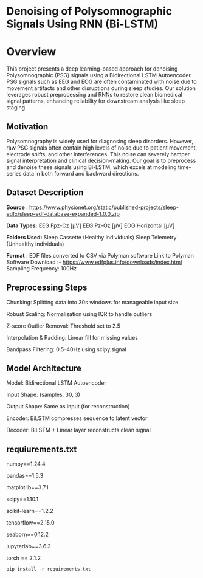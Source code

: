 # Denoising of Polysomnographic Signals Using RNN (Bi-LSTM)

# **Overview**
This project presents a deep learning-based approach for denoising Polysomnographic (PSG) signals using a Bidirectional LSTM Autoencoder. PSG signals such as EEG and EOG are often contaminated with noise due to movement artifacts and other disruptions during sleep studies. Our solution leverages robust preprocessing and RNNs to restore clean biomedical signal patterns, enhancing reliability for downstream analysis like sleep staging.

## **Motivation**
Polysomnography is widely used for diagnosing sleep disorders. However, raw PSG signals often contain high levels of noise due to patient movement, electrode shifts, and other interferences. This noise can severely hamper signal interpretation and clinical decision-making. Our goal is to preprocess and denoise these signals using Bi-LSTM, which excels at modeling time-series data in both forward and backward directions.

## **Dataset Description**
**Source** : https://www.physionet.org/static/published-projects/sleep-edfx/sleep-edf-database-expanded-1.0.0.zip

**Data Types:**
EEG Fpz-Cz [µV]
EEG Pz-Oz [µV]
EOG Horizontal [µV]

**Folders Used:**
Sleep Cassette (Healthy individuals)
Sleep Telemetry (Unhealthy individuals)

**Format** : EDF files converted to CSV via Polyman software
Link to Polyman Software Download :- https://www.edfplus.info/downloads/index.html
Sampling Frequency: 100Hz

## Preprocessing Steps
Chunking: Splitting data into 30s windows for manageable input size

Robust Scaling: Normalization using IQR to handle outliers

Z-score Outlier Removal: Threshold set to 2.5

Interpolation & Padding: Linear fill for missing values

Bandpass Filtering: 0.5–40Hz using scipy.signal

## Model Architecture
Model: Bidirectional LSTM Autoencoder

Input Shape: (samples, 30, 3)

Output Shape: Same as input (for reconstruction)

Encoder: BiLSTM compresses sequence to latent vector

Decoder: BiLSTM + Linear layer reconstructs clean signal


## requiurements.txt 
numpy==1.24.4

pandas==1.5.3

matplotlib==3.7.1

scipy==1.10.1

scikit-learn==1.2.2

tensorflow==2.15.0

seaborn==0.12.2

jupyterlab==3.6.3

torch == 2.1.2

``pip install -r requirements.txt``

